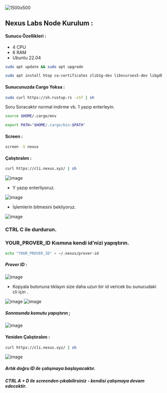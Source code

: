
![1500x500](https://github.com/user-attachments/assets/7cf9996a-5dcb-49e3-8f2e-07d2940fd580)

## Nexus Labs Node Kurulum : 

#### Sunucu Özellikleri : 

- 4 CPU 
- 6 RAM
- Ubuntu 22.04

```bash
sudo apt update && sudo apt upgrade
```
```bash
sudo apt install htop ca-certificates zlib1g-dev libncurses5-dev libgdbm-dev protobuf-compiler libnss3-dev tmux iptables curl nvme-cli git wget make jq libleveldb-dev build-essential pkg-config ncdu tar clang bsdmainutils lsb-release libssl-dev libreadline-dev libffi-dev jq gcc screen unzip lz4 -y
```

#### Sunucunuzda Cargo Yoksa : 
```bash
sudo curl https://sh.rustup.rs -sSf | sh
```
Soru Soracaktır normal indirme vb. 1 yazıp enterleyin.
```bash
source $HOME/.cargo/env
```
```bash
export PATH="$HOME/.cargo/bin:$PATH"
```

#### Screen : 

```bash
screen -S nexus
```

#### Çalıştıralım  : 

```bash
curl https://cli.nexus.xyz/ | sh
```

![image](https://github.com/user-attachments/assets/d5da2401-e8b0-4810-8679-5af43878a986)


- Y yazıp enterliyoruz.

![image](https://github.com/user-attachments/assets/83bd5487-0db1-45d9-9540-9ca91f1d484e)

- İşlemlerin bitmesini bekliyoruz.

![image](https://github.com/user-attachments/assets/db365227-94d4-41a9-8274-72c9cd70a456)


### CTRL C ile durdurun.

### YOUR_PROVER_ID Kısmına kendi id'nizi yapıştırın.

```bash
echo "YOUR_PROVER_ID" > ~/.nexus/prover-id
```

##### Prover ID : 

![image](https://github.com/user-attachments/assets/c357d79c-3339-47f3-83f9-70f36c7df49f)

- Kopyala butonuna tıklayın size daha uzun bir id vericek bu sunucudaki cli için . 

![image](https://github.com/user-attachments/assets/10f6d4c5-a4c9-40bc-8f36-10466ec64140)
![image](https://github.com/user-attachments/assets/88b4e662-9241-4e7c-bd5d-611ac1524cdc)

##### Sonrasında komutu yapıştırın ; 


![image](https://github.com/user-attachments/assets/baf7030c-c33d-44c4-b331-1b367abbcfed)

#### Yeniden Çalıştıralım  : 

```bash
curl https://cli.nexus.xyz/ | sh
```

![image](https://github.com/user-attachments/assets/a057b271-1c1c-4fcf-bd2f-756ea1e955e2)

##### Artık doğru ID ile çalışmaya başlayacaktır. 
##### CTRL A + D ile screenden çıkabilirsiniz - kendisi çalışmaya devam edecektir.
